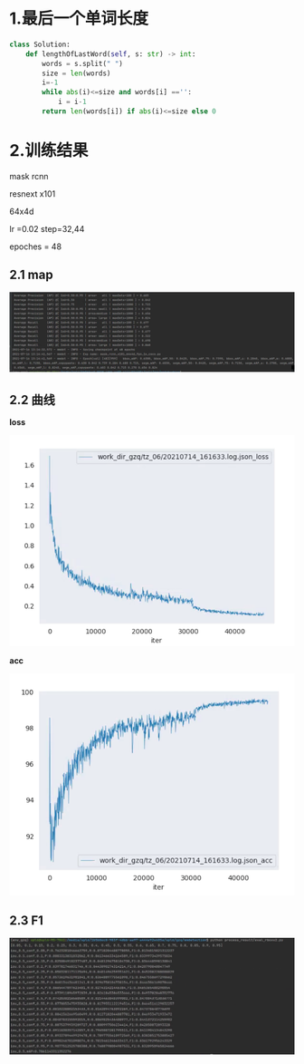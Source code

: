 # 1.最后一个单词长度

```python
class Solution:
    def lengthOfLastWord(self, s: str) -> int:
        words = s.split(" ")
        size = len(words)
        i=-1
        while abs(i)<=size and words[i] =='':
            i = i-1
        return len(words[i]) if abs(i)<=size else 0
```

# 2.训练结果

mask rcnn

resnext x101

64x4d

lr =0.02 step=32,44

epoches = 48

## 2.1 map

![2021071601](..\images\202107\2021071601.png)

## 2.2 曲线

**loss**

![2021071603](..\images\202107\2021071603.png)

**acc**

![2021071602](..\images\202107\2021071602.png)

## 2.3 F1

![2021071604](..\images\202107\2021071604.png)

